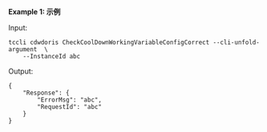 **Example 1: 示例**



Input: 

```
tccli cdwdoris CheckCoolDownWorkingVariableConfigCorrect --cli-unfold-argument  \
    --InstanceId abc
```

Output: 
```
{
    "Response": {
        "ErrorMsg": "abc",
        "RequestId": "abc"
    }
}
```

